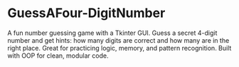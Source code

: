 # GuessAFour-DigitNumber
A fun number guessing game with a Tkinter GUI.  Guess a secret 4-digit number and get hints: how many digits are correct and how many are in the right place.  Great for practicing logic, memory, and pattern recognition.  Built with OOP for clean, modular code.
